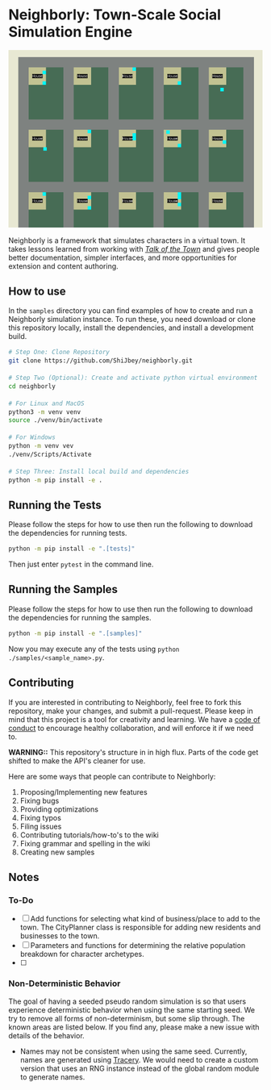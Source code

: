 # Neighborly: Town-Scale Social Simulation Engine

![Neighborly Screenshot in pygame](./docs/resources/pygame_sample_screenshot.png)

Neighborly is a framework that simulates characters in a virtual town. It takes lessons learned from working with
[_Talk of the Town_](https://github.com/james-owen-ryan/talktown)
and gives people better documentation, simpler interfaces, and more opportunities for extension and content authoring.

## How to use

In the `samples` directory you can find examples of how to create and run a Neighborly simulation instance. To run
these, you need download or clone this repository locally, install the dependencies, and install a development build.

```bash
# Step One: Clone Repository
git clone https://github.com/ShiJbey/neighborly.git

# Step Two (Optional): Create and activate python virtual environment
cd neighborly

# For Linux and MacOS
python3 -m venv venv
source ./venv/bin/activate

# For Windows
python -m venv vev
./venv/Scripts/Activate

# Step Three: Install local build and dependencies
python -m pip install -e .
```

## Running the Tests

Please follow the steps for how to use then run the following to download the dependencies for running tests.

```bash
python -m pip install -e ".[tests]"
```

Then just enter `pytest` in the command line.

## Running the Samples

Please follow the steps for how to use then run the following to download the dependencies for running the samples.

```bash
python -m pip install -e ".[samples]"
```

Now you may execute any of the tests using `python ./samples/<sample_name>.py`.

## Contributing

If you are interested in contributing to Neighborly, feel free to fork this repository, make your changes, and submit a pull-request. Please keep in mind that this project is a tool for creativity and learning. We have a [code of conduct](./CODE_OF_CONDUCT.md) to encourage healthy collaboration, and will enforce it if we need to.

**WARNING::** This repository's structure in in high flux. Parts of the code get shifted to make the API's cleaner for use.

Here are some ways that people can contribute to Neighborly:

1. Proposing/Implementing new features
2. Fixing bugs
3. Providing optimizations
4. Fixing typos
5. Filing issues
6. Contributing tutorials/how-to's to the wiki
7. Fixing grammar and spelling in the wiki
8. Creating new samples

## Notes

### To-Do

- [ ] Add functions for selecting what kind of business/place to add to the town. The CityPlanner class is responsible
  for adding new residents and businesses to the town.
- [ ] Parameters and functions for determining the relative population breakdown for character archetypes.
- [ ]

### Non-Deterministic Behavior

The goal of having a seeded pseudo random simulation is so that users experience deterministic behavior when using the
same starting seed. We try to remove all forms of non-determinism, but some slip through. The known areas are listed
below. If you find any, please make a new issue with details of the behavior.

- Names may not be consistent when using the same seed. Currently, names are generated
  using [Tracery](https://github.com/aparrish/pytracery). We would need to create a custom version that uses an RNG
  instance instead of the global random module to generate names.
